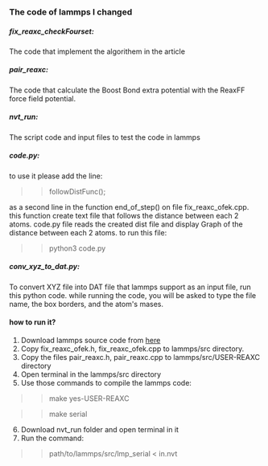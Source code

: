 ### The code of lammps I changed

##### fix_reaxc_checkFourset:
The code that implement the algorithem in the article

##### pair_reaxc:
The code that calculate the Boost Bond extra potential with the ReaxFF force field potential.

##### nvt_run:
The script code and input files to test the code in lammps


##### code.py:
to use it please add the line:
>> followDistFunc();

as a second line in the function end_of_step() on file fix_reaxc_ofek.cpp.
this function create text file that follows the distance between each 2 atoms.
code.py file reads the created dist file and display Graph of the distance between each 2 atoms.
to run this file:
>> python3 code.py

##### conv_xyz_to_dat.py:
To convert XYZ file into DAT file that lammps support as an input file, run this python code.
while running the code, you will be asked to type the file name, the box borders, and the atom's mases.

#### how to run it?
1. Download lammps source code from [here](https://github.com/lammps/lammps.git)
2. Copy fix_reaxc_ofek.h, fix_reaxc_ofek.cpp to lammps/src directory.
3. Copy the files pair_reaxc.h, pair_reaxc.cpp to lammps/src/USER-REAXC directory
3. Open terminal in the lammps/src directory
5. Use those commands to compile the lammps code:
  >> make yes-USER-REAXC
  
  >> make serial
  
6. Download nvt_run folder and open terminal in it
7. Run the command:
  >>path/to/lammps/src/lmp_serial < in.nvt




